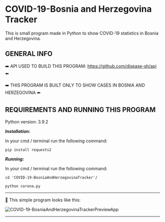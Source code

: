  # COVID-19-Bosnia and Herzegovina Tracker
 This is small program made in Python to show COVID-19 statistics in Bosnia and Herzegovina.
 
 ## GENERAL INFO
:arrow_right: API USED TO BUILD THIS PROGRAM: https://github.com/disease-sh/api :arrow_left:

 :arrow_right: THIS PROGRAM IS BUILT ONLY TO SHOW CASES IN BOSNIA AND HERZEGOVINA :arrow_left:
 
 ## REQUIREMENTS AND RUNNING THIS PROGRAM
 Python version: 3.9.2
 
 ***Installation:***
 
 In your cmd / terminal run the following command:
 
 `pip install requests2`

***Running:***

In your cmd / terminal run the following command:

`cd 'COVID-19-BosniaAndHerzegovinaTracker'/`

`python corona.py`

 - - - -
:eyes: This simple program looks like this:


![COVID-19-BosniaAndHerzegovinaTrackerPreviewApp](https://i.imgur.com/NnPwUVe.png)


 - - - -

